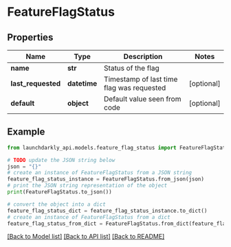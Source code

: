 # FeatureFlagStatus


## Properties

Name | Type | Description | Notes
------------ | ------------- | ------------- | -------------
**name** | **str** | Status of the flag | 
**last_requested** | **datetime** | Timestamp of last time flag was requested | [optional] 
**default** | **object** | Default value seen from code | [optional] 

## Example

```python
from launchdarkly_api.models.feature_flag_status import FeatureFlagStatus

# TODO update the JSON string below
json = "{}"
# create an instance of FeatureFlagStatus from a JSON string
feature_flag_status_instance = FeatureFlagStatus.from_json(json)
# print the JSON string representation of the object
print(FeatureFlagStatus.to_json())

# convert the object into a dict
feature_flag_status_dict = feature_flag_status_instance.to_dict()
# create an instance of FeatureFlagStatus from a dict
feature_flag_status_from_dict = FeatureFlagStatus.from_dict(feature_flag_status_dict)
```
[[Back to Model list]](../README.md#documentation-for-models) [[Back to API list]](../README.md#documentation-for-api-endpoints) [[Back to README]](../README.md)


